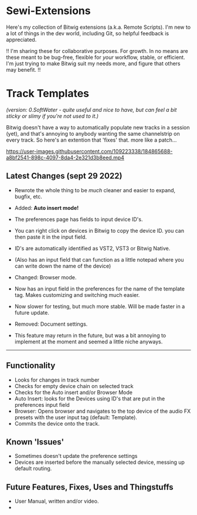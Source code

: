 # Sewi-Extensions
Here's my collection of Bitwig extensions (a.k.a. Remote Scripts).
I'm new to a lot of things in the dev world, including Git, so helpful feedback is appreciated.

!! I'm sharing these for collaborative purposes. For growth. 
In no means are these meant to be bug-free, flexible for *your* workflow, stable, or efficient. 
I'm just trying to make Bitwig suit my needs more, and figure that others may benefit. !!

# Track Templates
*(version: 0.SoftWater - quite useful and nice to have, but can feel a bit sticky or slimy if you're not used to it.)*

Bitwig doesn't have a way to automatically populate new tracks in a session (yet), and that's annoying to anybody wanting the same channelstrip on every track.
So here's an extention that 'fixes' that. more like a patch... 

https://user-images.githubusercontent.com/109223338/184865688-a8bf2541-898c-4097-8da4-2e321d3b8eed.mp4

## Latest Changes (sept 29 2022)
- Rewrote the whole thing to be _much_ cleaner and easier to expand, bugfix, etc.

- Added: **Auto insert mode!**
-   The preferences page has fields to input device ID's.
-   You can right click on devices in Bitwig to copy the device ID. you can then paste it in the input field.
-   ID's are automatically identified as VST2, VST3 or Bitwig Native. 
-   (Also has an input field that can function as a little notepad where you can write down the name of the device)

- Changed: Browser mode. 
-   Now has an input field in the preferences for the name of the template tag. Makes customizing and switching much easier. 
-   Now slower for testing, but much more stable. Will be made faster in a future update. 

- Removed: Document settings. 
-   This feature may return in the future, but was a bit annoying to implement at the moment and seemed a little niche anyways.

--------

## Functionality
- Looks for changes in track number
- Checks for empty device chain on selected track
- Checks for the Auto insert and/or Browser Mode
- Auto Insert: looks for the Devices using ID's that are put in the preferences input field
- Browser: Opens browser and navigates to the top device of the audio FX presets with the user input tag (default: Template). 
- Commits the device onto the track.

## Known 'Issues'
- Sometimes doesn't update the preference settings
- Devices are inserted before the manually selected device, messing up default routing. 

## Future Features, Fixes, Uses and Thingstuffs
- User Manual, written and/or video.
- 

